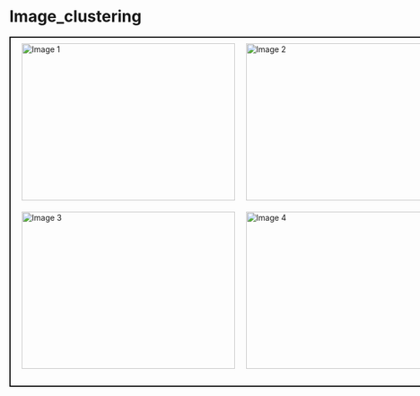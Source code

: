 # Image_clustering
<!DOCTYPE html>
<html>
<head>
<style>
.box {
  display: flex;
  justify-content: space-around;
  flex-wrap: wrap;
  width: 800px;
  height: 600px;
  border: 2px solid black;
  padding: 10px;
}
.box img {
  width: 380px;
  height: 280px;
}
</style>
</head>
<body>

<div class="box">
  <img src='URL-of-your-image-1' alt='Image 1'>
  <img src='URL-of-your-image-2' alt='Image 2'>
  <img src='URL-of-your-image-3' alt='Image 3'>
  <img src='URL-of-your-image-4' alt='Image 4'>
</div>

</body>
</html>
